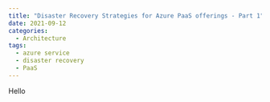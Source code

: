 ```yaml
---
title: "Disaster Recovery Strategies for Azure PaaS offerings - Part 1"
date: 2021-09-12
categories:
  - Architecture
tags:
  - azure service
  - disaster recovery
  - PaaS
---
```

Hello
